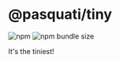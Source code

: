 # @pasquati/tiny 
![npm](https://img.shields.io/npm/v/@pasquati/tiny) ![npm bundle size](https://img.shields.io/bundlephobia/min/@pasquati/tiny)

It's the tiniest!

